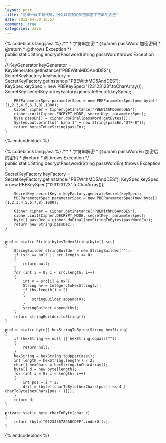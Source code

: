 ```yaml
---
layout: post
title: "记录一段工具代码，很久以前写的加密解密字符串的方法"
date: 2013-04-30 16:57
comments: true
categories: Java
---
```


{% codeblock lang:java %}
/** 
     * 字符串加密 
     * @param passWord 加密密码 
     * @return 
     * @throws Exception 
     */  
    public static String encryptPassword(String passWord)throws Exception  
    {  
//        KeyGenerator keyGenerator = KeyGenerator.getInstance("PBEWithMD5AndDES");  
        SecretKeyFactory keyFactory = SecretKeyFactory.getInstance("PBEWithMD5AndDES");            
        KeySpec keySpec = new PBEKeySpec("123123123".toCharArray());  
        SecretKey secretKey = keyFactory.generateSecret(keySpec);
          
        PBEParameterSpec parameterSpec = new PBEParameterSpec(new byte[]{1,2,3,4,5,6,7,8},1000);  
        Cipher cipher = Cipher.getInstance("PBEWithMD5AndDES");
        cipher.init(Cipher.ENCRYPT_MODE, secretKey, parameterSpec);
        byte passEn[] = cipher.doFinal(passWord.getBytes());
        System.out.println(" haha 1" + new String(passEn,"UTF-8"));
        return bytesToHexString(passEn);  
    }  
{% endcodeblock %}
<!-- more -->
      
{% codeblock lang:java %}
    /** 
     * 字符串解密 
     * @param passWordEn 加密后的密码 
     * @return 
     * @throws Exception 
     */  
    public static String decryptPassword(String passWordEn) throws Exception  
    {  
        SecretKeyFactory keyFactory = SecretKeyFactory.getInstance("PBEWithMD5AndDES");
        KeySpec keySpec = new PBEKeySpec("123123123".toCharArray());  

        SecretKey secretKey = keyFactory.generateSecret(keySpec);  
        PBEParameterSpec parameterSpec = new PBEParameterSpec(new byte[]{1,2,3,4,5,6,7,8},1000);  
          
        Cipher cipher = Cipher.getInstance("PBEWithMD5AndDES");  
        cipher.init(Cipher.DECRYPT_MODE, secretKey, parameterSpec);  
        byte[] passDec = cipher.doFinal(hexStringToBytes(passWordEn));  
        return new String(passDec);  
    }  
      
      
    public static String bytesToHexString(byte[] src)  
    {  
        StringBuilder stringBuilder = new StringBuilder("");  
        if (src == null || src.length <= 0)  
        {  
            return null;  
        }  
        for (int i = 0; i < src.length; i++)  
        {  
            int v = src[i] & 0xFF;  
            String hv = Integer.toHexString(v);  
            if (hv.length() < 2)  
            {  
                stringBuilder.append(0);  
            }  
            stringBuilder.append(hv);  
        }  
        return stringBuilder.toString();  
    }  
      
    public static byte[] hexStringToBytes(String hexString)  
    {  
        if (hexString == null || hexString.equals(""))  
        {  
            return null;  
        }  
        hexString = hexString.toUpperCase();  
        int length = hexString.length() / 2;  
        char[] hexChars = hexString.toCharArray();  
        byte[] d = new byte[length];  
        for (int i = 0; i < length; i++)  
        {  
            int pos = i * 2;  
            d[i] = (byte)(charToByte(hexChars[pos]) << 4 | charToByte(hexChars[pos + 1]));  
        }  
        return d;  
    }  
  
    private static byte charToByte(char c)  
    {  
        return (byte)"0123456789ABCDEF".indexOf(c);  
    }  
{% endcodeblock %}